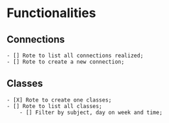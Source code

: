 # Functionalities

## Connections

    - [] Rote to list all connections realized;
    - [] Rote to create a new connection;

## Classes

    - [X] Rote to create one classes;
    - [] Rote to list all classes;
        - [] Filter by subject, day on week and time;

